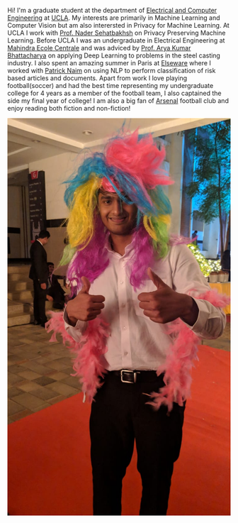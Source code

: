 Hi! I'm a graduate student at the department of [Electrical and Computer Engineering](https://www.ee.ucla.edu) at [UCLA](https://samueli.ucla.edu). My interests are primarily in Machine Learning and Computer Vision but am also interersted in Privacy for Machine Learning. At UCLA I work with [Prof. Nader Sehatbakhsh](https://ssysarch.ee.ucla.edu/nader/) on Privacy Preserving Machine Learning. Before UCLA I was an undergraduate in Electrical Engineering at [Mahindra Ecole Centrale](https://www.mahindrauniversity.edu.in) and was adviced by [Prof. Arya Kumar Bhattacharya](https://www.mahindraecolecentrale.edu.in/faculty/arya-kumar-bhattacharya) on applying Deep Learning to problems in the steel casting industry. I also spent an amazing summer in Paris at [Elseware](https://www.elseware.fr)  where I worked with [Patrick Naim](https://www.linkedin.com/in/patricknaim/?originalSubdomain=fr) on using NLP to perform classification of risk based articles and documents. Apart from work I love playing football(soccer) and had the best time representing my undergraduate college for 4 years as a member of the football team, I also captained the side my final year of college! I am also a big fan of [Arsenal](https://www.arsenal.com) football club and enjoy reading both fiction and non-fiction!


![Me](images/goofy_photo.jpg)
